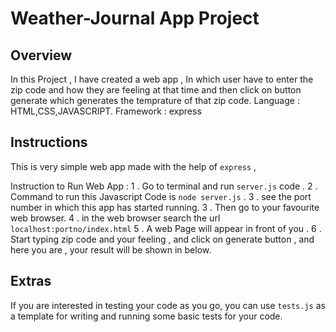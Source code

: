 # Weather-Journal App Project

## Overview
In this Project , I have created a web app , In which user have to enter the zip code and how they are feeling at that time and then click on button generate which generates the temprature of that zip code.
Language : HTML,CSS,JAVASCRIPT.
Framework : express

## Instructions
This is very simple web app made with the help of `express` ,

Instruction to Run Web App :
 1 . Go to terminal and run `server.js` code .
 2 . Command to run this Javascript Code is `node server.js` .
 3 . see the port number in which this app has started running.
 3 . Then go to your favourite web browser.
 4 . in the web browser search the url `localhost:portno/index.html`
 5 . A web Page will appear in front of you .
 6 . Start typing zip code and your feeling , and click on generate  button , and here you are , your result will be shown in below.

## Extras
If you are interested in testing your code as you go, you can use `tests.js` as a template for writing and running some basic tests for your code.
